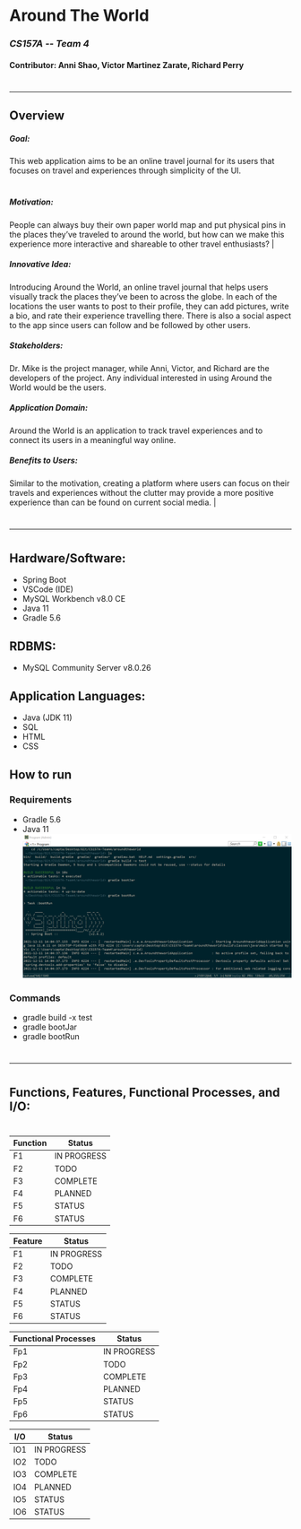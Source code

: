 # Around The World
### _CS157A -- Team 4_
#### Contributor: Anni Shao, Victor Martinez Zarate, Richard Perry
#
#
***
## Overview

##### Goal:
This web application aims to be an online travel journal for its users that focuses on travel and experiences through simplicity of the UI.
#
##### Motivation:
People can always buy their own paper world map and put physical pins in the places they’ve traveled to around the world, but how can we make this experience more interactive and shareable to other travel enthusiasts? |

##### Innovative Idea:
Introducing Around the World, an online travel journal that helps users visually track the places they’ve been to across the globe. In each of the locations the user wants to post to their profile, they can add pictures, write a bio, and rate their experience travelling there. There is also a social aspect to the app since users can follow and be followed by other users.

##### Stakeholders:
Dr. Mike is the project manager, while Anni, Victor, and Richard are the developers of the project. Any individual interested in using Around the World would be the users.

##### Application Domain:
Around the World is an application to track travel experiences and to connect its users in a meaningful way online.

##### Benefits to Users:
Similar to the motivation, creating a platform where users can focus on their travels and experiences without the clutter may provide a more positive experience than can be found on current social media. |
#
#
***
#


## Hardware/Software:
+ Spring Boot
+ VSCode (IDE)
+ MySQL Workbench v8.0 CE
+ Java 11
+ Gradle 5.6

## RDBMS:
+ MySQL Community Server v8.0.26

## Application Languages:
+ Java (JDK 11)
+ SQL
+ HTML
+ CSS

## How to run
### Requirements
- Gradle 5.6 
- Java 11
![images](https://github.com/Fyatistic/CS157A-Team4/blob/main/howtorun.png)
### Commands
- gradle build -x test
- gradle bootJar
- gradle bootRun

#
***
#

## Functions, Features, Functional Processes, and I/O:
#
| Function | Status |
| ------ | ------ |
| F1 | IN PROGRESS |
| F2 | TODO |
| F3 | COMPLETE |
| F4 | PLANNED |
| F5 | STATUS |
| F6 | STATUS |

| Feature | Status |
| ------ | ------ |
| F1 | IN PROGRESS |
| F2 | TODO |
| F3 | COMPLETE |
| F4 | PLANNED |
| F5 | STATUS |
| F6 | STATUS |

| Functional Processes | Status |
| ------ | ------ |
| Fp1 | IN PROGRESS |
| Fp2 | TODO |
| Fp3 | COMPLETE |
| Fp4 | PLANNED |
| Fp5 | STATUS |
| Fp6 | STATUS |

| I/O | Status |
| ------ | ------ |
| IO1 | IN PROGRESS |
| IO2 | TODO |
| IO3 | COMPLETE |
| IO4 | PLANNED |
| IO5 | STATUS |
| IO6 | STATUS |
